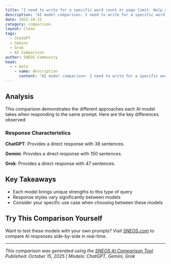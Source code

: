 ```yaml
---
title: "I need to write for a specific word count or page limit. Help me: 1) Outline before writing to plan space allocation"
description: "AI model comparison: I need to write for a specific word count or page limit. Help me: 1) Outline before writing to plan ..."
date: 2025-10-15
category: comparison
layout: Clean
tags:
  - ChatGPT
  - Gemini
  - Grok
  - AI Comparison
author: SNEOS Community
head:
  - - meta
    - name: description
      content: "AI model comparison: I need to write for a specific word count or page limit. Help me: 1) Outline before writing to plan space allocation..."
---
```


<ChatComparison
  title="I need to write for a specific word count or page limit. Help me: 1) Outline before writing to plan space allocation"
  prompt="I need to write for a specific word count or page limit. Help me: 1) Outline before writing to plan space allocation"
  :responses='{"ChatGPT": "Certainly! Creating an outline before you begin writing is essential for organizing your thoughts and ensuring that your content fits within your specified word count or page limit. Here\u2019s a step-by-step guide to help you create an effective outline:\n\n### Step 1: Define Your Purpose and Audience\n- **Purpose**: What is the main goal of your writing? (e.g., to inform, persuade, entertain)\n- **Audience**: Who will be reading your work? Consider their interests and level of understanding.\n\n### Step 2: Determine Your Word Count/Page Limit\n- Total number of words or pages you need to write (e.g., 1,000 words, 5 pages).\n- Decide on a target number of words per section based on your overall count.\n\n### Step 3: Outline Structure\nHere\u2019s a general structure you can follow:\n\n#### I. Introduction (10-15% of total words)\n- **Hook**: Grab the reader\u0027s attention.\n- **Background Information**: Provide context or necessary background.\n- **Thesis Statement**: State your main argument or purpose clearly.\n\n*(Word count allocation example: If total is 1,000 words, allocate about 100-150 words.)*\n\n#### II. Main Body (70-80% of total words)\n1. **Main Point 1**\n   - Explanation/Description (100-150 words)\n   - Evidence/Example (100-150 words)\n   - Analysis/Interpretation (100-150 words)\n2. **Main Point 2**\n   - Explanation/Description (100-150 words)\n   - Evidence/Example (100-150 words)\n   - Analysis/Interpretation (100-150 words)\n3. **Main Point 3 (if applicable)**\n   - Explanation/Description (100-150 words)\n   - Evidence/Example (100-150 words)\n   - Analysis/Interpretation (100-150 words)\n\n*(Word count allocation for the main body could range from 700-800 words, divided among points accordingly.)*\n\n#### III. Conclusion (10-15% of total words)\n- **Summary of Main Points**: Briefly restate the main points made.\n- **Restate Thesis**: Reinforce your thesis in light of the discussion.\n- **Final Thoughts/Call to Action**: Leave the reader with something to think about or a clear next step.\n\n*(Word count allocation example: 100-150 words for conclusion.)*\n\n### Step 4: Finalize the Outline\nOnce you allocate the sections, you may adjust based on areas that need more focus or detail. Here is a sample outline based on the structure above:\n\n### Sample Outline\n\n**I. Introduction (120 words)**\n- Hook\n- Background Information\n- Thesis Statement\n\n**II. Main Body (800 words total)**\n1. **Main Point 1 (250 words)**\n   - Explanation/Description\n   - Evidence/Example\n   - Analysis/Interpretation\n2. **Main Point 2 (250 words)**\n   - Explanation/Description\n   - Evidence/Example\n   - Analysis/Interpretation\n3. **Main Point 3 (300 words)**\n   - Explanation/Description\n   - Evidence/Example\n   - Analysis/Interpretation\n\n**III. Conclusion (80 words)**\n- Summary of Main Points\n- Restate Thesis\n- Final Thoughts/Call to Action\n\n### Step 5: Write!\nNow that you have a solid outline, you can start writing. Make sure to refer back to your outline to ensure that you stay on track and within the word count.\n\n### Step 6: Review and Edit\nOnce you\u2019ve completed your draft, review for clarity, coherence, and ensure it meets the word count/page limit requirements.\n\nFeel free to adjust the outline according to your specific topic, style, and requirements!", "Gemini": "This is an excellent strategy! Planning your space allocation during outlining is the most effective way to hit specific word or page counts without painful cutting or desperate padding later.\n\nHere\u0027s a step-by-step guide to help you outline for precise word/page limits:\n\n---\n\n## 1) Outline Before Writing to Plan Space Allocation\n\nThe core idea is to break down your total word count or page limit into smaller, manageable chunks for each section and sub-section of your writing.\n\n### Step 1: Understand Your Total Target\n\n*   **If Word Count:** You have a specific number (e.g., 2000 words).\n*   **If Page Limit:** Convert pages to an estimated word count.\n    *   **Standard (double-spaced, 12pt font):** 250-300 words per page. Use 275 words/page as a good average.\n    *   **Single-spaced (12pt font):** 500-600 words per page. Use 550 words/page as an average.\n    *   **Example:** 4 pages double-spaced = 4 * 275 = 1100 words.\n\n    *Let\u0027s assume a target of **1000 words** for our examples.*\n\n### Step 2: Identify Major Sections and Allocate Proportions\n\nMost writing (essays, reports, articles) follows a general structure: Introduction, Body, Conclusion. Assign a percentage or approximate word count to each.\n\n*   **Introduction:** Typically 5-10% of total word count.\n    *   *Purpose:* Hook, background, thesis statement.\n    *   *For 1000 words:* 50-100 words.\n*   **Body:** The bulk of your content, typically 80-90% of total.\n    *   *Purpose:* Present arguments, evidence, analysis.\n    *   *For 1000 words:* 800-900 words.\n*   **Conclusion:** Similar to the introduction, 5-10% of total.\n    *   *Purpose:* Restate thesis (in new words), summarize main points, final thought/implication.\n    *   *For 1000 words:* 50-100 words.\n\n    *Let\u0027s go with these initial allocations for our 1000-word target:*\n    *   **Introduction:** 75 words\n    *   **Body:** 850 words\n    *   **Conclusion:** 75 words\n    *   *Total: 1000 words*\n\n### Step 3: Break Down the Body into Key Arguments/Themes\n\nThe body section will consist of several main points or paragraphs. Determine how many you need and how much weight each should carry.\n\n*   **Brainstorm Main Points:** What are the 2-5 (or more, depending on length) core ideas or arguments you need to cover to support your thesis?\n*   **Allocate Body Word Count:** Divide the body\u0027s allocated word count (850 words in our example) among these main points. They don\u0027t have to be equal; some arguments might require more explanation or evidence.\n\n    *Example for 850-word Body:*\n    *   **Body Paragraph/Section 1: Argument A** - 200 words\n    *   **Body Paragraph/Section 2: Argument B** - 250 words\n    *   **Body Paragraph/Section 3: Argument C** - 200 words\n    *   **Body Paragraph/Section 4: Argument D** - 200 words\n    *   *Total Body: 850 words*\n\n### Step 4: Detail Each Section with Sub-Points and Content Allocation\n\nNow, go into each main point (and even intro/conclusion) and outline the specific content, estimating word counts for each element.\n\n*   **For the Introduction (75 words):**\n    *   Hook/Broad Statement (15 words)\n    *   Background/Context (30 words)\n    *   Thesis Statement (30 words)\n*   **For Body Section 1: Argument A (200 words):**\n    *   Topic Sentence (15 words)\n    *   Explanation of Argument A (40 words)\n    *   Supporting Evidence 1 (Quote/Data) (30 words)\n    *   Analysis of Evidence 1 (40 words)\n    *   Supporting Evidence 2 (Example/Statistic) (30 words)\n    *   Analysis of Evidence 2 (30 words)\n    *   Concluding Sentence/Transition (15 words)\n*   **For Body Section 2: Argument B (250 words):**\n    *   ... (follow a similar structure, but with slightly more detail or additional evidence/analysis to reach 250 words)\n*   **For Body Section 3: Argument C (200 words):**\n    *   ... (similar structure to Argument A)\n*   **For Body Section 4: Argument D (200 words):**\n    *   ... (similar structure to Argument A)\n*   **For the Conclusion (75 words):**\n    *   Restate Thesis (new words) (20 words)\n    *   Summarize Main Arguments (2-3 sentences) (35 words)\n    *   Final Thought/Implication/Call to Action (20 words)\n\n### Step 5: Refine, Adjust, and Be Flexible\n\nThis is an iterative process.\n\n*   **Sum It Up:** Add up all your estimated sub-point word counts. Does it align with your section totals? Does it align with your overall total?\n*   **Too Long?** Look for areas where you can combine ideas, be more concise, or remove less crucial details. Maybe one argument doesn\u0027t need two pieces of evidence, or your explanation is too broad.\n*   **Too Short?** Identify areas where you can:\n    *   Elaborate on a concept.\n    *   Add another example or piece of evidence.\n    *   Deepen your analysis.\n    *   Explore a counter-argument briefly.\n    *   Provide more background or context.\n*   **Review Flow:** Ensure that each section logically leads to the next. Add transitional phrases or sentences to your outline to ensure smooth connections.\n*   **Integrate Research:** As you outline, specifically note where you\u0027ll insert quotes, statistics, and references. This ensures your research supports your allocated points, rather than just being \u0022dumped in.\u0022\n\n---\n\n### Example Outline Structure (1000 Words)\n\n**Topic:** The Impact of Social Media on Political Discourse\n\n**Total Target:** 1000 words\n\n---\n\n**I. Introduction (75 words)**\n    *   A. Hook: Rapid rise of social media\u0027s influence (15 words)\n    *   B. Background: Shift from traditional media to digital platforms for news/engagement (30 words)\n    *   C. Thesis Statement: While social media democratizes information and fosters community, its impact on political discourse is complex, leading to polarization and misinformation alongside increased participation. (30 words)\n\n**II. Body Paragraph 1: Democratization \u0026 Participation (200 words)**\n    *   A. Topic Sentence: Social media platforms have undeniably expanded political participation and access to information. (15 words)\n    *   B. Explanation: Lowering barriers to entry for activism and sharing diverse perspectives. (40 words)\n    *   C. Evidence 1: Examples of grassroots movements organized via social media (e.g., Arab Spring, #BlackLivesMatter). (30 words)\n    *   D. Analysis 1: How these movements gained traction, bypassing traditional gatekeepers. (40 words)\n    *   E. Evidence 2: Citizens directly engaging with politicians/officials. (30 words)\n    *   F. Analysis 2: Increased accountability and transparency. (30 words)\n    *   G. Concluding Sentence/Transition: However, this accessibility comes with significant downsides. (15 words)\n\n**III. Body Paragraph 2: Polarization \u0026 Echo Chambers (250 words)**\n    *   A. Topic Sentence: Despite increased participation, social media often exacerbates political polarization by fostering echo chambers and filter bubbles. (20 words)\n    *   B. Explanation: Algorithmic curation reinforces existing beliefs, limiting exposure to diverse viewpoints. (50 words)\n    *   C. Evidence 1: Research on social media algorithms and user behavior (e.g., studies on Facebook/Twitter feeds). (30 words)\n    *   D. Analysis 1: How confirmation bias is amplified, leading to ideological segregation. (50 words)\n    *   E. Evidence 2: Decline in cross-party dialogue; increase in \u0022us vs. them\u0022 mentality. (30 words)\n    *   F. Analysis 2: Impact on civic discourse \u2013 less compromise, more contention. (50 words)\n    *   G. Concluding Sentence/Transition: This environment also makes fertile ground for the spread of false information. (20 words)\n\n**IV. Body Paragraph 3: Misinformation \u0026 Disinformation (200 words)**\n    *   A. Topic Sentence: The rapid spread of misinformation and disinformation is a critical threat to healthy political discourse on social media. (20 words)\n    *   B. Explanation: Ease of sharing unverified content; difficulty in distinguishing fact from fiction. (40 words)\n    *   C. Evidence 1: Examples of viral fake news stories influencing elections or public opinion. (30 words)\n    *   D. Analysis 1: The speed and reach of such content; challenges for fact-checking. (40 words)\n    *   E. Evidence 2: Role of foreign actors or malicious campaigns in spreading disinformation. (30 words)\n    *   F. Analysis 2: Erosion of trust in institutions and legitimate media. (30 words)\n    *   G. Concluding Sentence/Transition: Addressing these challenges requires a multi-faceted approach. (10 words)\n\n**V. Body Paragraph 4: Potential Solutions \u0026 Responsibility (175 words)**\n    *   A. Topic Sentence: Mitigating the negative impacts of social media on political discourse requires collective effort from platforms, users, and educators. (20 words)\n    *   B. Explanation: Platform responsibility in content moderation, transparency, and algorithm design. (40 words)\n    *   C. Evidence 1: Examples of platform policies (e.g., labeling false content, banning certain accounts). (30 words)\n    *   D. Analysis 1: Effectiveness and limitations of these measures. (40 words)\n    *   E. Explanation: User responsibility in critical thinking and source verification. (20 words)\n    *   F. Analysis 2: Importance of media literacy education. (20 words)\n    *   G. Concluding Sentence/Transition: Ultimately, the future of online political discourse depends on ongoing adaptation. (5 words)\n\n**VI. Conclusion (75 words)**\n    *   A. Restate Thesis (new words): Social media\u0027s duality \u2013 a tool for engagement and a hotbed for division and deception \u2013 profoundly shapes modern politics. (25 words)\n    *   B. Summarize Main Points: It expands voices but also fragments communities and challenges truth. (25 words)\n    *   C. Final Thought/Implication: Navigating this digital landscape demands vigilance and a conscious effort to foster constructive dialogue. (25 words)\n\n---\n\n### Key Takeaways for Success:\n\n1.  **Don\u0027t Over-Optimize Initially:** Your first pass at allocating word counts will be rough. That\u0027s okay! It\u0027s a guide, not a rigid prison.\n2.  **Be Specific in Outline:** The more detailed your outline (bullet points for each sentence or idea), the easier it is to estimate word count and stick to it.\n3.  **Use Your Thesis:** Your thesis statement should be clear before you outline. Every point in your body should directly support it.\n4.  **Flexibility is Key:** If you find during writing that one section needs more words than allocated, you\u0027ll know exactly which other section to trim from, or which detail you might need to add elsewhere.\n5.  **Practice Makes Perfect:** The more you outline this way, the better you\u0027ll become at estimating and hitting your targets.\n\nBy following this method, you\u0027ll approach your writing with a clear roadmap, knowing not just *what* you need to say, but roughly *how much space* each piece of your argument deserves. Good luck!", "Grok": "### Why Outline Before Writing?\nOutlining is a key step in managing word count or page limits because it lets you allocate space proportionally to each section. This prevents over-developing one part while skimping on others, ensuring your piece fits the required length without major rewrites. For example, if your target is 1,000 words, you can decide upfront: 200 words for intro, 600 for body, 200 for conclusion.\n\n### How to Outline for Word/Page Limits\nFollow these steps to create an effective outline tailored to your constraints. Assume you\u0027re writing something like an essay, article, or report\u2014adapt as needed.\n\n1. **Define Your Total Length and Format**  \n   - Set the exact target: e.g., 800\u20131,000 words or 2\u20133 pages (double-spaced, 12pt font).  \n   - Factor in formatting: Pages vary by margins, font, and spacing. Tools like Google Docs or Word can estimate word-to-page ratios (roughly 250\u2013300 words per page).  \n   - Identify required elements: Intro, body sections, conclusion, references, etc.\n\n2. **Break Down the Structure**  \n   - List major sections and subsections. Assign approximate word counts or page fractions to each, adding up to your total.  \n     - Example for a 1,000-word essay:  \n       - Introduction: 150 words (15%) \u2013 Hook, thesis, overview.  \n       - Body Section 1: 300 words (30%) \u2013 Main argument 1 with evidence.  \n       - Body Section 2: 300 words (30%) \u2013 Main argument 2 with evidence.  \n       - Conclusion: 150 words (15%) \u2013 Summary, implications.  \n       - Transitions/Extras: 100 words (10%) \u2013 Buffer for links or revisions.  \n   - Use visuals: A simple table or bullet list works.  \n\n     **Sample Outline Table** (for a 5-page report, ~1,250 words):  \n\n     | Section | Purpose | Allocated Words | Allocated Pages | Key Points to Cover |\n     |---------|---------|-----------------|-----------------|---------------------|\n     | Title Page | Intro to topic | 0 | 0.5 | Title, author, date |\n     | Executive Summary | High-level overview | 200 | 0.5 | Key findings, recommendations |\n     | Introduction | Set context | 150 | 0.5 | Background, objectives |\n     | Methodology | Explain approach | 250 | 1 | Steps, sources |\n     | Findings/Analysis | Core content | 400 | 2 | Data, insights |\n     | Conclusion | Wrap up | 150 | 0.5 | Implications, next steps |\n     | References | Sources | 100 (citations) | 0.5 | APA/MLA list |\n     | **Total** | | **1,250** | **5** | |\n\n3. **Estimate Based on Content Density**  \n   - Descriptive sections (e.g., literature review) might need more words for details.  \n   - Argumentative parts can be concise if evidence is strong.  \n   - Add a 10\u201320% buffer for edits\u2014word counts often expand during drafting.  \n   - Tip: Write a one-sentence summary per subsection to gauge depth without overcommitting.\n\n4. **Refine and Iterate**  \n   - Review: Does the allocation balance importance? Adjust if a section feels underserved.  \n   - Test: Draft a paragraph from one section to check if your word estimate feels right.  \n   - Tools: Use outlining software like Microsoft OneNote, Scrivener, or even a spreadsheet for tracking.\n\n### Next Steps After Outlining\nOnce outlined, write section by section to stay on track. Track progress with a word counter. If you hit limits early, trim fluff (e.g., redundant examples); if short, expand with specifics. If you share more details about your piece (e.g., topic, exact limits), I can help refine a custom outline!"}' published-date="{DateTime.UtcNow:HH:mm}"
/>

## Analysis

This comparison demonstrates the different approaches each AI model takes when responding to the same prompt. Here are the key differences observed:

### Response Characteristics

**ChatGPT**: Provides a direct response with 38 sentences. 

**Gemini**: Provides a direct response with 150 sentences. 

**Grok**: Provides a direct response with 47 sentences. 

## Key Takeaways

- Each model brings unique strengths to this type of query
- Response styles vary significantly between models
- Consider your specific use case when choosing between these models

## Try This Comparison Yourself

Want to test these models with your own prompts? Visit [SNEOS.com](https://sneos.com) to compare AI responses side-by-side in real-time.

---

*This comparison was generated using the [SNEOS AI Comparison Tool](https://sneos.com)*
*Published: October 15, 2025 | Models: ChatGPT, Gemini, Grok*

